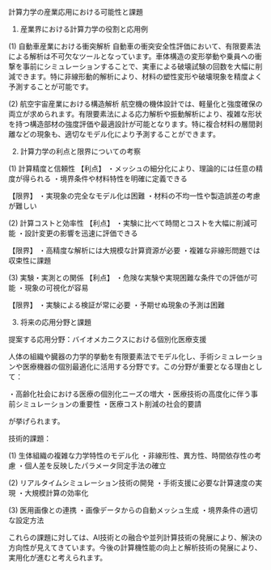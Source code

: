 計算力学の産業応用における可能性と課題

1. 産業界における計算力学の役割と応用例

(1) 自動車産業における衝突解析
自動車の衝突安全性評価において、有限要素法による解析は不可欠なツールとなっています。車体構造の変形挙動や乗員への衝撃を事前にシミュレーションすることで、実車による破壊試験の回数を大幅に削減できます。特に非線形動的解析により、材料の塑性変形や破壊現象を精度よく予測することが可能です。

(2) 航空宇宙産業における構造解析
航空機の機体設計では、軽量化と強度確保の両立が求められます。有限要素法による応力解析や振動解析により、複雑な形状を持つ構造部材の強度評価や最適設計が可能となります。特に複合材料の層間剥離などの現象も、適切なモデル化により予測することができます。

2. 計算力学の利点と限界についての考察

(1) 計算精度と信頼性
【利点】
・メッシュの細分化により、理論的には任意の精度が得られる
・境界条件や材料特性を明確に定義できる

【限界】
・実現象の完全なモデル化は困難
・材料の不均一性や製造誤差の考慮が難しい

(2) 計算コストと効率性
【利点】
・実験に比べて時間とコストを大幅に削減可能
・設計変更の影響を迅速に評価できる

【限界】
・高精度な解析には大規模な計算資源が必要
・複雑な非線形問題では収束性に課題

(3) 実験・実測との関係
【利点】
・危険な実験や実現困難な条件での評価が可能
・現象の可視化が容易

【限界】
・実験による検証が常に必要
・予期せぬ現象の予測は困難

3. 将来の応用分野と課題

提案する応用分野：バイオメカニクスにおける個別化医療支援

人体の組織や臓器の力学的挙動を有限要素法でモデル化し、手術シミュレーションや医療機器の個別最適化に活用する分野です。この分野が重要となる理由として：

・高齢化社会における医療の個別化ニーズの増大
・医療技術の高度化に伴う事前シミュレーションの重要性
・医療コスト削減の社会的要請

が挙げられます。

技術的課題：

(1) 生体組織の複雑な力学特性のモデル化
・非線形性、異方性、時間依存性の考慮
・個人差を反映したパラメータ同定手法の確立

(2) リアルタイムシミュレーション技術の開発
・手術支援に必要な計算速度の実現
・大規模計算の効率化

(3) 医用画像との連携
・画像データからの自動メッシュ生成
・境界条件の適切な設定方法

これらの課題に対しては、AI技術との融合や並列計算技術の発展により、解決の方向性が見えてきています。今後の計算機性能の向上と解析技術の発展により、実用化が進むと考えられます。